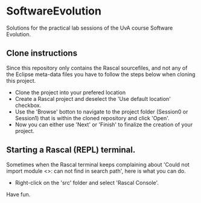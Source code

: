 # SoftwareEvolution
Solutions for the practical lab sessions of the UvA course Software Evolution.

## Clone instructions
Since this repository only contains the Rascal sourcefiles, and not any of the Eclipse meta-data files you have to follow the steps below when cloning this project.
* Clone the project into your prefered location
* Create a Rascal project and deselect the 'Use default location' checkbox.
* Use the 'Browse' botton to navigate to the project folder (Session0 or Session1) that is within the cloned repository and click 'Open'.
* Now you can either use 'Next' or 'Finish' to finalize the creation of your project.

## Starting a Rascal (REPL) terminal.
Sometimes when the Rascal terminal keeps complaining about 'Could not import module <<modulename>>: can not find in search path', here is what you can do.
* Right-click on the 'src' folder and select 'Rascal Console'.

Have fun.
